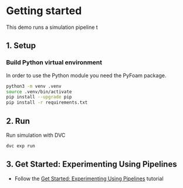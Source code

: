 # Getting started
This demo runs a simulation pipeline t

## 1. Setup

### Build Python virtual environment
In order to use the Python module you need the PyFoam package.
```bash
python3 -m venv .venv
source .venv/bin/activate
pip install --upgrade pip
pip install -r requirements.txt 
``` 


## 2. Run

Run simulation with DVC
```bash
dvc exp run
```

## 3. Get Started: Experimenting Using Pipelines
- Follow the [Get Started: Experimenting Using Pipelines](https://dvc.org/doc/start/experiments/experiment-pipelines#visualizing-the-experiment-dag) tutorial


